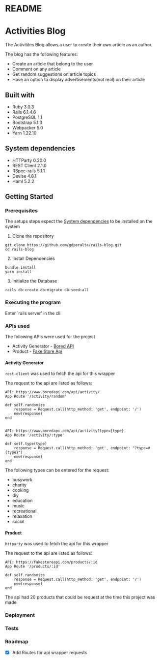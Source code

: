 # README

# Activities Blog

The Activitites Blog allows a user to create their own article as an author.

The blog has the following features:

- Create an article that belong to the user
- Comment on any article
- Get random suggestions on article topics
- Have an option to display advertisements(not real) on their article

## Built with

- Ruby 3.0.3
- Rails 6.1.4.6
- PostgreSQL 1.1
- Bootstrap 5.1.3
- Webpacker 5.0
- Yarn 1.22.10

## System dependencies

- HTTParty 0.20.0
- REST Client 2.1.0
- RSpec-rails 5.1.1
- Devise 4.8.1
- Haml 5.2.2

## Getting Started

### Prerequisites

The setups steps expect the [System dependencies](#system-dependencies) to be installed on the system

1. Clone the repository

```
git clone https://github.com/gdperalta/rails-blog.git
cd rails-blog
```

2. Install Dependencies

```
bundle install
yarn install
```

3. Initialize the Database

```
rails db:create db:migrate db:seed:all
```

### Executing the program

Enter `rails server' in the cli

### APIs used

The following APIs were used for the project

- Activity Generator - [Bored API](https://www.boredapi.com)
- Product - [Fake Store Api](https://fakestoreapi.com)

#### Activity Generator

`rest-client` was used to fetch the api for this wrapper

The request to the api are listed as follows:

```
API: https://www.boredapi.com/api/activity/
App Route '/activity/random'

def self.randomize
    response = Request.call(http_method: 'get', endpoint: '/')
    new(response)
end


API: https://www.boredapi.com/api/activity?type={type}
App Route '/activity/:type'

def self.type(type)
    response = Request.call(http_method: 'get', endpoint: "?type=#{type}")
    new(response)
end

```

The following types can be entered for the request:

- busywork
- charity
- cooking
- diy
- education
- music
- recreational
- relaxation
- social

#### Product

`httparty` was used to fetch the api for this wrapper

The request to the api are listed as follows:

```
API: https://fakestoreapi.com/products/:id
App Route '/products/:id'

def self.randomize
    response = Request.call(http_method: 'get', endpoint: '/')
    new(response)
end

```

The api had 20 products that could be request at the time this project was made

### Deployment

### Tests

### Roadmap

- [x] Add Routes for api wrapper requests
